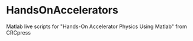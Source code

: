 # HandsOnAccelerators
Matlab live scripts for "Hands-On Accelerator Physics Using Matlab"  from CRCpress
